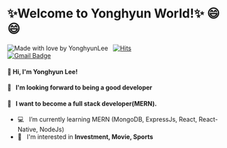 # ✨Welcome to Yonghyun World!✨ 😄😄
![Made with love by YonghyunLee](https://img.shields.io/badge/Made%20with%20%E2%9D%A4%EF%B8%8Fby-%20YonghyunLee%20-orange) &nbsp;
[![Hits](https://hits.seeyoufarm.com/api/count/incr/badge.svg?url=https%3A%2F%2Fgithub.com%2Fzzsza)](https://hits.seeyoufarm.com) 	
[![Gmail Badge](https://img.shields.io/badge/Gmail-d14836?style=flat-square&logo=Gmail&logoColor=white&link=mailto:dydwk231@gmail.com)](mailto:gidonskaris@gmail.com)


#### 🙌  Hi, I'm Yonghyun Lee! 

#### 📣  &nbsp; I'm looking forward to being a good developer
#### 📣  &nbsp; I want to become a full stack developer(MERN).

* 💻  &nbsp; I’m currently learning MERN (MongoDB, ExpressJs, React, React-Native, NodeJs) 
* 💜  &nbsp; I'm interested in **Investment, Movie, Sports**

